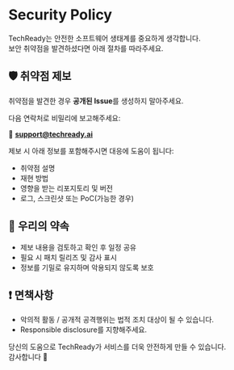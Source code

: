 # Security Policy

TechReady는 안전한 소프트웨어 생태계를 중요하게 생각합니다.  
보안 취약점을 발견하셨다면 아래 절차를 따라주세요.

## 🛡️ 취약점 제보

취약점을 발견한 경우 **공개된 Issue**를 생성하지 말아주세요.

다음 연락처로 비밀리에 보고해주세요:

📧 **support@techready.ai**

제보 시 아래 정보를 포함해주시면 대응에 도움이 됩니다:

- 취약점 설명
- 재현 방법
- 영향을 받는 리포지토리 및 버전
- 로그, 스크린샷 또는 PoC(가능한 경우)

## 🤝 우리의 약속

- 제보 내용을 검토하고 확인 후 일정 공유
- 필요 시 패치 릴리즈 및 감사 표시
- 정보를 기밀로 유지하며 악용되지 않도록 보호

## ❗ 면책사항

- 악의적 활동 / 공개적 공격행위는 법적 조치 대상이 될 수 있습니다.
- Responsible disclosure를 지향해주세요.

당신의 도움으로 TechReady가 서비스를 더욱 안전하게 만들 수 있습니다.  
감사합니다 🙏

